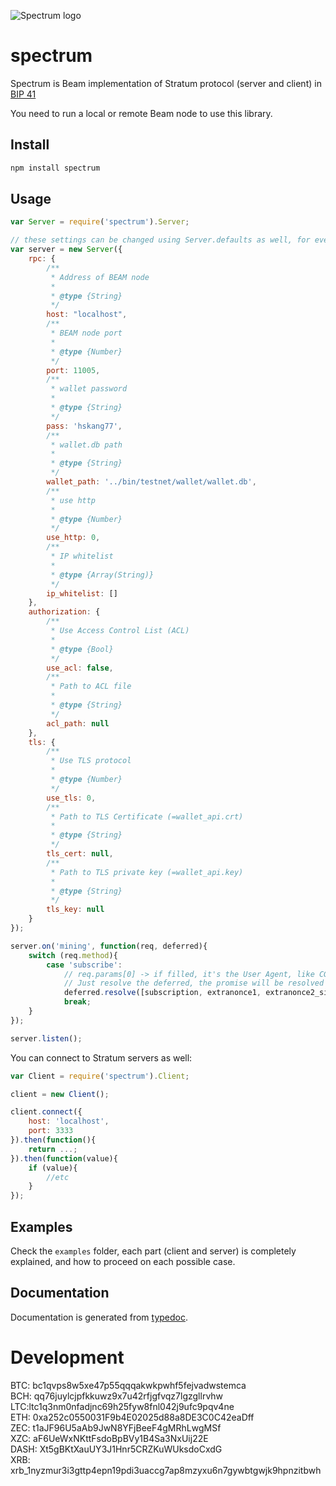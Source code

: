 ![Spectrum logo](https://i.imgur.com/HbEfHsQ.png)

# spectrum 
Spectrum is Beam implementation of Stratum protocol (server and client) in [BIP 41](https://lists.linuxfoundation.org/pipermail/bitcoin-dev/2018-February/015728.html)


You need to run a local or remote Beam node to use this library.

## Install

```bash
npm install spectrum
```

## Usage

```js
var Server = require('spectrum').Server;

// these settings can be changed using Server.defaults as well, for every new server up
var server = new Server({
    rpc: {
        /**
         * Address of BEAM node
         *
         * @type {String}
         */
        host: "localhost",
        /**
         * BEAM node port
         *
         * @type {Number}
         */
        port: 11005,
        /**
         * wallet password
         *
         * @type {String}
         */
        pass: 'hskang77',
        /**
         * wallet.db path
         *
         * @type {String}
         */
        wallet_path: '../bin/testnet/wallet/wallet.db',
        /**
         * use http
         *
         * @type {Number}
         */
        use_http: 0,
        /**
         * IP whitelist
         *
         * @type {Array(String)}
         */
        ip_whitelist: []
    },
    authorization: {
        /**
         * Use Access Control List (ACL)
         *
         * @type {Bool}
         */
        use_acl: false,
        /**
         * Path to ACL file
         *
         * @type {String}
         */
        acl_path: null
    },
    tls: {
        /**
         * Use TLS protocol
         *
         * @type {Number}
         */
        use_tls: 0,
        /**
         * Path to TLS Certificate (=wallet_api.crt)
         *
         * @type {String}
         */
        tls_cert: null,
        /**
         * Path to TLS private key (=wallet_api.key)
         *
         * @type {String}
         */
        tls_key: null
    }
});

server.on('mining', function(req, deferred){
    switch (req.method){
        case 'subscribe':
            // req.params[0] -> if filled, it's the User Agent, like CGMiner/CPUMiner sends
            // Just resolve the deferred, the promise will be resolved and the data sent to the connected client
            deferred.resolve([subscription, extranonce1, extranonce2_size]);
            break;
    }
});

server.listen();
```

You can connect to Stratum servers as well:

```js
var Client = require('spectrum').Client;

client = new Client();

client.connect({
    host: 'localhost',
    port: 3333
}).then(function(){
    return ...;
}).then(function(value){
    if (value){
        //etc
    }
});

```

## Examples

Check the `examples` folder, each part (client and server) is completely explained, and how to proceed on each possible case.

## Documentation

Documentation is generated from [typedoc]().

# Development

BTC: bc1qvps8w5xe47p55qqqakwkpwhf5fejvadwstemca  
BCH: qq76juylcjpfkkuwz9x7u42rfjgfvqz7lgzgllrvhw  
LTC:ltc1q3nm0nfadjnc69h25fyw8fnl042j9ufc9pqv4ne  
ETH: 0xa252c0550031F9b4E02025d88a8DE3C0C42eaDff  
ZEC: t1aJF96U5aAb9JwN8YFjBeeF4gMRhLwgMSf    
XZC: aF6UeWxNKttFsdoBpBVy1B4Sa3NxUij22E  
DASH: Xt5gBKtXauUY3J1Hnr5CRZKuWUksdoCxdG    
XRB: xrb_1nyzmur3i3gttp4epn19pdi3uaccg7ap8mzyxu6n7gywbtgwjk9hpnzitbwh    
